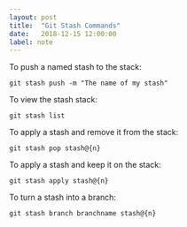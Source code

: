 ```yaml
---
layout: post
title:  "Git Stash Commands"
date:   2018-12-15 12:00:00
label: note
---
```


To push a named stash to the stack:
``` shell
git stash push -m "The name of my stash"
```

To view the stash stack:
``` shell
git stash list
```

To apply a stash and remove it from the stack:
``` shell
git stash pop stash@{n}
```

To apply a stash and keep it on the stack:
``` shell
git stash apply stash@{n}
```

To turn a stash into a branch:
``` shell
git stash branch branchname stash@{n}
```

